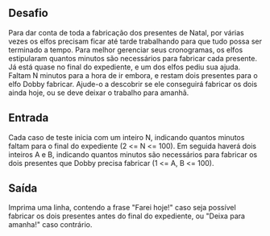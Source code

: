 ## Desafio

Para dar conta de toda a fabricação dos presentes de Natal, por várias vezes os elfos precisam ficar até tarde trabalhando para que tudo possa ser terminado a tempo. Para melhor gerenciar seus cronogramas, os elfos estipularam quantos minutos são necessários para fabricar cada presente. Já está quase no final do expediente, e um dos elfos pediu sua ajuda. Faltam N minutos para a hora de ir embora, e restam dois presentes para o elfo Dobby fabricar. Ajude-o a descobrir se ele conseguirá fabricar os dois ainda hoje, ou se deve deixar o trabalho para amanhã.

## Entrada

Cada caso de teste inicia com um inteiro N, indicando quantos minutos faltam para o final do expediente (2 <= N <= 100). Em seguida haverá dois inteiros A e B, indicando quantos minutos são necessários para fabricar os dois presentes que Dobby precisa fabricar (1 <= A, B <= 100).

## Saída

Imprima uma linha, contendo a frase "Farei hoje!" caso seja possível fabricar os dois presentes antes do final do expediente, ou "Deixa para amanha!" caso contrário.